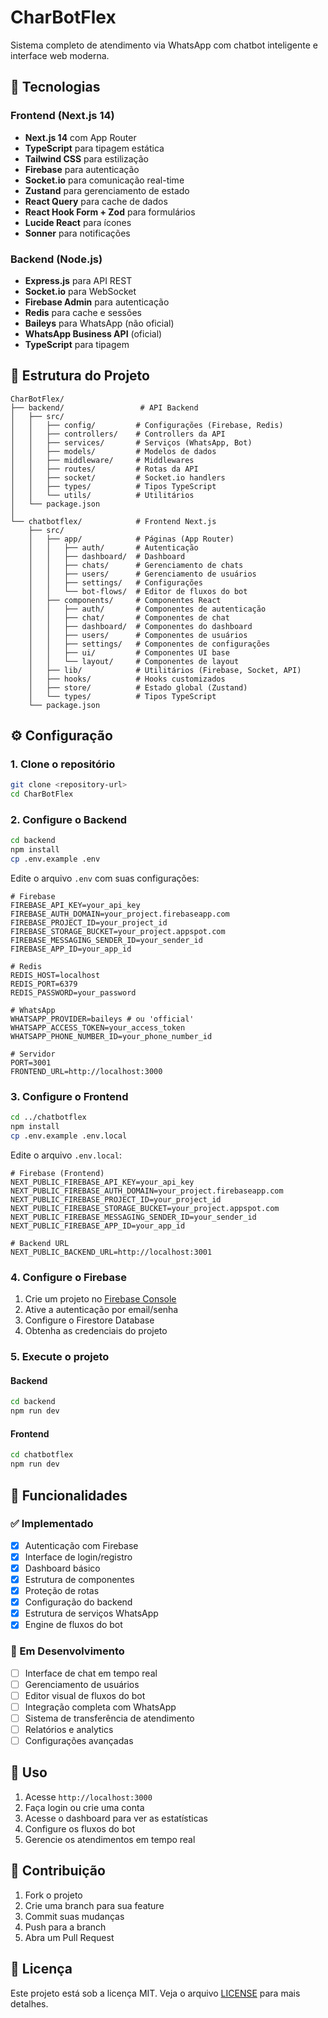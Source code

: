 # CharBotFlex

Sistema completo de atendimento via WhatsApp com chatbot inteligente e interface web moderna.

## 🚀 Tecnologias

### Frontend (Next.js 14)
- **Next.js 14** com App Router
- **TypeScript** para tipagem estática
- **Tailwind CSS** para estilização
- **Firebase** para autenticação
- **Socket.io** para comunicação real-time
- **Zustand** para gerenciamento de estado
- **React Query** para cache de dados
- **React Hook Form + Zod** para formulários
- **Lucide React** para ícones
- **Sonner** para notificações

### Backend (Node.js)
- **Express.js** para API REST
- **Socket.io** para WebSocket
- **Firebase Admin** para autenticação
- **Redis** para cache e sessões
- **Baileys** para WhatsApp (não oficial)
- **WhatsApp Business API** (oficial)
- **TypeScript** para tipagem

## 📁 Estrutura do Projeto

```
CharBotFlex/
├── backend/                 # API Backend
│   ├── src/
│   │   ├── config/         # Configurações (Firebase, Redis)
│   │   ├── controllers/    # Controllers da API
│   │   ├── services/       # Serviços (WhatsApp, Bot)
│   │   ├── models/         # Modelos de dados
│   │   ├── middleware/     # Middlewares
│   │   ├── routes/         # Rotas da API
│   │   ├── socket/         # Socket.io handlers
│   │   ├── types/          # Tipos TypeScript
│   │   └── utils/          # Utilitários
│   └── package.json
│
└── chatbotflex/            # Frontend Next.js
    ├── src/
    │   ├── app/            # Páginas (App Router)
    │   │   ├── auth/       # Autenticação
    │   │   ├── dashboard/  # Dashboard
    │   │   ├── chats/      # Gerenciamento de chats
    │   │   ├── users/      # Gerenciamento de usuários
    │   │   ├── settings/   # Configurações
    │   │   └── bot-flows/  # Editor de fluxos do bot
    │   ├── components/     # Componentes React
    │   │   ├── auth/       # Componentes de autenticação
    │   │   ├── chat/       # Componentes de chat
    │   │   ├── dashboard/  # Componentes do dashboard
    │   │   ├── users/      # Componentes de usuários
    │   │   ├── settings/   # Componentes de configurações
    │   │   ├── ui/         # Componentes UI base
    │   │   └── layout/     # Componentes de layout
    │   ├── lib/            # Utilitários (Firebase, Socket, API)
    │   ├── hooks/          # Hooks customizados
    │   ├── store/          # Estado global (Zustand)
    │   └── types/          # Tipos TypeScript
    └── package.json
```

## ⚙️ Configuração

### 1. Clone o repositório
```bash
git clone <repository-url>
cd CharBotFlex
```

### 2. Configure o Backend
```bash
cd backend
npm install
cp .env.example .env
```

Edite o arquivo `.env` com suas configurações:
```env
# Firebase
FIREBASE_API_KEY=your_api_key
FIREBASE_AUTH_DOMAIN=your_project.firebaseapp.com
FIREBASE_PROJECT_ID=your_project_id
FIREBASE_STORAGE_BUCKET=your_project.appspot.com
FIREBASE_MESSAGING_SENDER_ID=your_sender_id
FIREBASE_APP_ID=your_app_id

# Redis
REDIS_HOST=localhost
REDIS_PORT=6379
REDIS_PASSWORD=your_password

# WhatsApp
WHATSAPP_PROVIDER=baileys # ou 'official'
WHATSAPP_ACCESS_TOKEN=your_access_token
WHATSAPP_PHONE_NUMBER_ID=your_phone_number_id

# Servidor
PORT=3001
FRONTEND_URL=http://localhost:3000
```

### 3. Configure o Frontend
```bash
cd ../chatbotflex
npm install
cp .env.example .env.local
```

Edite o arquivo `.env.local`:
```env
# Firebase (Frontend)
NEXT_PUBLIC_FIREBASE_API_KEY=your_api_key
NEXT_PUBLIC_FIREBASE_AUTH_DOMAIN=your_project.firebaseapp.com
NEXT_PUBLIC_FIREBASE_PROJECT_ID=your_project_id
NEXT_PUBLIC_FIREBASE_STORAGE_BUCKET=your_project.appspot.com
NEXT_PUBLIC_FIREBASE_MESSAGING_SENDER_ID=your_sender_id
NEXT_PUBLIC_FIREBASE_APP_ID=your_app_id

# Backend URL
NEXT_PUBLIC_BACKEND_URL=http://localhost:3001
```

### 4. Configure o Firebase
1. Crie um projeto no [Firebase Console](https://console.firebase.google.com)
2. Ative a autenticação por email/senha
3. Configure o Firestore Database
4. Obtenha as credenciais do projeto

### 5. Execute o projeto

#### Backend
```bash
cd backend
npm run dev
```

#### Frontend
```bash
cd chatbotflex
npm run dev
```

## 🔧 Funcionalidades

### ✅ Implementado
- [x] Autenticação com Firebase
- [x] Interface de login/registro
- [x] Dashboard básico
- [x] Estrutura de componentes
- [x] Proteção de rotas
- [x] Configuração do backend
- [x] Estrutura de serviços WhatsApp
- [x] Engine de fluxos do bot

### 🚧 Em Desenvolvimento
- [ ] Interface de chat em tempo real
- [ ] Gerenciamento de usuários
- [ ] Editor visual de fluxos do bot
- [ ] Integração completa com WhatsApp
- [ ] Sistema de transferência de atendimento
- [ ] Relatórios e analytics
- [ ] Configurações avançadas

## 📱 Uso

1. Acesse `http://localhost:3000`
2. Faça login ou crie uma conta
3. Acesse o dashboard para ver as estatísticas
4. Configure os fluxos do bot
5. Gerencie os atendimentos em tempo real

## 🤝 Contribuição

1. Fork o projeto
2. Crie uma branch para sua feature
3. Commit suas mudanças
4. Push para a branch
5. Abra um Pull Request

## 📄 Licença

Este projeto está sob a licença MIT. Veja o arquivo [LICENSE](LICENSE) para mais detalhes.
